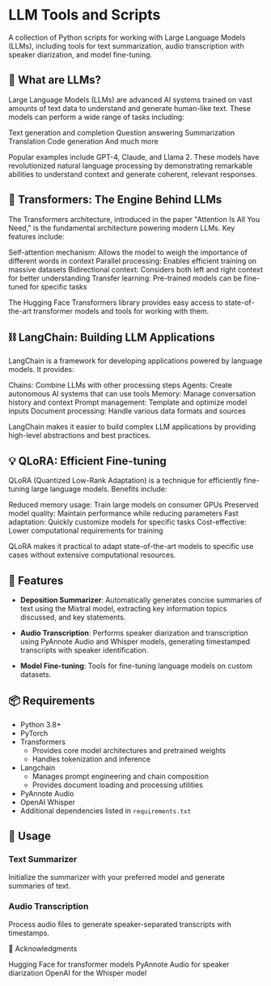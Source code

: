 # LLM Tools and Scripts

A collection of Python scripts for working with Large Language Models (LLMs), including tools for text summarization, audio transcription with speaker diarization, and model fine-tuning.

## 🤔 What are LLMs?
Large Language Models (LLMs) are advanced AI systems trained on vast amounts of text data to understand and generate human-like text. These models can perform a wide range of tasks including:

Text generation and completion
Question answering
Summarization
Translation
Code generation
And much more

Popular examples include GPT-4, Claude, and Llama 2. These models have revolutionized natural language processing by demonstrating remarkable abilities to understand context and generate coherent, relevant responses.

## 🔄 Transformers: The Engine Behind LLMs

The Transformers architecture, introduced in the paper "Attention Is All You Need," is the fundamental architecture powering modern LLMs. Key features include:

Self-attention mechanism: Allows the model to weigh the importance of different words in context
Parallel processing: Enables efficient training on massive datasets
Bidirectional context: Considers both left and right context for better understanding
Transfer learning: Pre-trained models can be fine-tuned for specific tasks

The Hugging Face Transformers library provides easy access to state-of-the-art transformer models and tools for working with them.

## ⛓️ LangChain: Building LLM Applications

LangChain is a framework for developing applications powered by language models. It provides:

Chains: Combine LLMs with other processing steps
Agents: Create autonomous AI systems that can use tools
Memory: Manage conversation history and context
Prompt management: Template and optimize model inputs
Document processing: Handle various data formats and sources

LangChain makes it easier to build complex LLM applications by providing high-level abstractions and best practices.

## 💡 QLoRA: Efficient Fine-tuning

QLoRA (Quantized Low-Rank Adaptation) is a technique for efficiently fine-tuning large language models. Benefits include:

Reduced memory usage: Train large models on consumer GPUs
Preserved model quality: Maintain performance while reducing parameters
Fast adaptation: Quickly customize models for specific tasks
Cost-effective: Lower computational requirements for training

QLoRA makes it practical to adapt state-of-the-art models to specific use cases without extensive computational resources.

## 🚀 Features

- **Deposition Summarizer**: Automatically generates concise summaries of text using the Mixtral model, extracting key information topics discussed, and key statements.

- **Audio Transcription**: Performs speaker diarization and transcription using PyAnnote Audio and Whisper models, generating timestamped transcripts with speaker identification.

- **Model Fine-tuning**: Tools for fine-tuning language models on custom datasets.

## 📦 Requirements

- Python 3.8+
- PyTorch
- Transformers
  - Provides core model architectures and pretrained weights
  - Handles tokenization and inference
- Langchain
  - Manages prompt engineering and chain composition
  - Provides document loading and processing utilities
- PyAnnote Audio
- OpenAI Whisper
- Additional dependencies listed in `requirements.txt`

## 🎯 Usage

### Text Summarizer
Initialize the summarizer with your preferred model and generate summaries of text.

### Audio Transcription
Process audio files to generate speaker-separated transcripts with timestamps.

🙏 Acknowledgments

Hugging Face for transformer models
PyAnnote Audio for speaker diarization
OpenAI for the Whisper model

